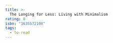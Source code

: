 ```yaml
---
title: >-
  The Longing for Less: Living with Minimalism
rating: 0
isbn: "163557210X"
tags:
  - to-read
---
```


